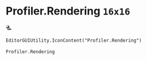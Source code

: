 # Profiler.Rendering `16x16`
<img src="/img/Profiler.Rendering.png" width=16 height=16>

``` CSharp
EditorGUIUtility.IconContent("Profiler.Rendering")
```
```
Profiler.Rendering
```
